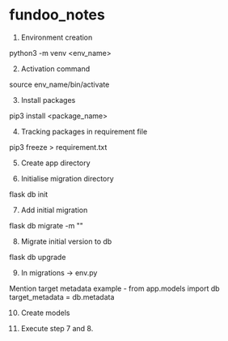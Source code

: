 # fundoo_notes

1. Environment creation

python3 -m venv <env_name>

2. Activation command 

source env_name/bin/activate

3. Install packages

pip3 install <package_name>

4. Tracking packages in requirement file 

pip3 freeze > requirement.txt

5. Create app directory 

6. Initialise migration directory

flask db init

7. Add initial migration

flask db migrate -m "<Description>"

8. Migrate initial version to db

flask db upgrade

9. In migrations -> env.py 

Mention target metadata 
example -
    from app.models import db
    target_metadata = db.metadata

10. Create models

11. Execute step 7 and 8.

